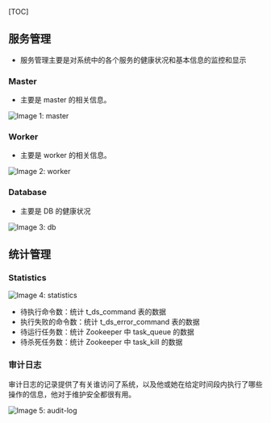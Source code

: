 [TOC]

服务管理
----

*   服务管理主要是对系统中的各个服务的健康状况和基本信息的监控和显示

### Master

*   主要是 master 的相关信息。

![Image 1: master](https://dolphinscheduler.apache.org/img/new_ui/dev/monitor/master.png)

### Worker

*   主要是 worker 的相关信息。

![Image 2: worker](https://dolphinscheduler.apache.org/img/new_ui/dev/monitor/worker.png)

### Database

*   主要是 DB 的健康状况

![Image 3: db](https://dolphinscheduler.apache.org/img/new_ui/dev/monitor/db.png)

统计管理
----

### Statistics

![Image 4: statistics](https://dolphinscheduler.apache.org/img/new_ui/dev/monitor/statistics.png)

*   待执行命令数：统计 t\_ds\_command 表的数据
*   执行失败的命令数：统计 t\_ds\_error\_command 表的数据
*   待运行任务数：统计 Zookeeper 中 task\_queue 的数据
*   待杀死任务数：统计 Zookeeper 中 task\_kill 的数据

### 审计日志

审计日志的记录提供了有关谁访问了系统，以及他或她在给定时间段内执行了哪些操作的信息，他对于维护安全都很有用。

![Image 5: audit-log](https://dolphinscheduler.apache.org/img/new_ui/dev/monitor/audit-log.jpg)
